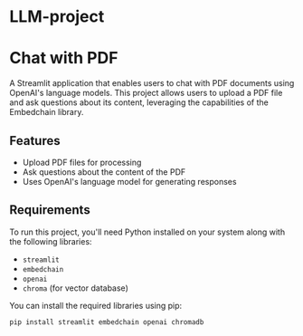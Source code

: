 # LLM-project
# Chat with PDF

A Streamlit application that enables users to chat with PDF documents using OpenAI's language models. This project allows users to upload a PDF file and ask questions about its content, leveraging the capabilities of the Embedchain library.

## Features

- Upload PDF files for processing
- Ask questions about the content of the PDF
- Uses OpenAI's language model for generating responses

## Requirements

To run this project, you'll need Python installed on your system along with the following libraries:

- `streamlit`
- `embedchain`
- `openai`
- `chroma` (for vector database)

You can install the required libraries using pip:

```bash
pip install streamlit embedchain openai chromadb

